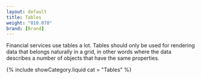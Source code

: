 ```yaml
---
layout: default
title: Tables
weight: "010.070"
brand: [Brand]
---
```


<div class="row">
	<div class="col-sm-8 col-sm-offset-4 category-head lead">
		Financial services use tables a lot. Tables should only be used for rendering data that belongs naturally in a grid, in other words where the data describes
		a number of objects that have the same properties.
	</div>
</div>

{% include showCategory.liquid  cat = "Tables" %}